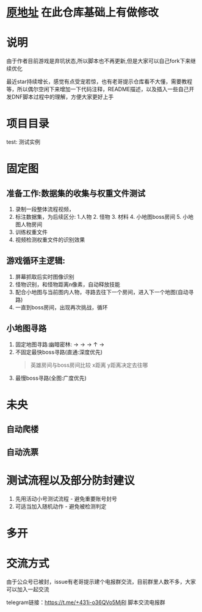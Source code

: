 # [原地址](https://github.com/c925777075/yolov5-dnf)  在此仓库基础上有做修改

# 说明
由于作者目前游戏是弃坑状态,所以脚本也不再更新,但是大家可以自己fork下来继续优化

最近star持续增长，感觉有点受宠若惊，也有老哥提示仓库看不大懂，需要教程等，所以偶尔空闲下来增加一下代码注释，README描述，以及插入一些自己开发DNF脚本过程中的理解，方便大家更好上手



# 项目目录
test: 测试实例



# 固定图

## 准备工作:数据集的收集与权重文件测试

1. 录制一段整体流程视频，
2. 标注数据集，为后续区分:  1.人物  2. 怪物  3. 材料  4. 小地图boss房间  5. 小地图人物房间  
3. 训练权重文件
4. 视频检测权重文件的识别效果

## 游戏循环主逻辑:

1. 屏幕抓取后实时图像识别
2. 怪物识别，和怪物距离n像素，自动释放技能
3. 配合小地图与当前图内人物，寻路去往下一个房间，进入下一个地图(自动寻路)
4. 一直到boss房间，出现再次挑战，循环

## 小地图寻路

1. 固定地图寻路:幽暗密林:  → → → ↑ →
2. 不固定最快boss寻路(直通:深度优先)
   > 英雄房间与boss房间比较 x距离 y距离决定去往哪
3. 最慢boss寻路(全图:广度优先)

# 未央

## 自动爬楼

## 自动洗票


# 测试流程以及部分防封建议
1. 先用活动小号测试流程 - 避免重要账号封号
2. 可适当加入随机动作 - 避免被检测判定

# 多开


# 交流方式

由于公众号已被封，issue有老哥提示建个电报群交流，目前群里人数不多，大家可以加入一起交流

telegram链接：https://t.me/+431i-o36QVo5MjRl  脚本交流电报群


